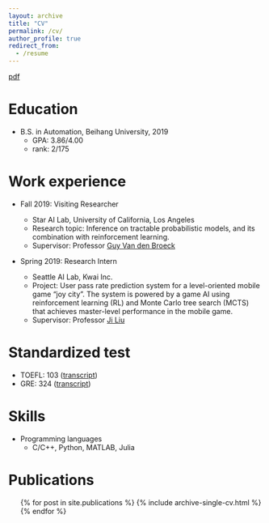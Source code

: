 ```yaml
---
layout: archive
title: "CV"
permalink: /cv/
author_profile: true
redirect_from:
  - /resume
---
```


[pdf](https://liuanji.github.io/files/cv.pdf)

Education
======
* B.S. in Automation, Beihang University, 2019
  * GPA: 3.86/4.00
  * rank: 2/175

Work experience
======
* Fall 2019: Visiting Researcher
  * Star AI Lab, University of California, Los Angeles
  * Research topic: Inference on tractable probabilistic models, and its combination with reinforcement learning.
  * Supervisor: Professor [Guy Van den Broeck](http://web.cs.ucla.edu/~guyvdb/)

* Spring 2019: Research Intern
  * Seattle AI Lab, Kwai Inc.
  * Project: User pass rate prediction system for a level-oriented mobile game “joy city”. The system is powered by a game AI using reinforcement learning (RL) and Monte Carlo tree search (MCTS) that achieves master-level performance in the mobile game.
  * Supervisor: Professor [Ji Liu](https://scholar.google.com/citations?user=RRzVwKkAAAAJ&hl=zh-CN)

Standardized test
======
* TOEFL: 103 ([transcript](https://liuanji.github.io/files/toefl.pdf))
* GRE: 324 ([transcript](https://liuanji.github.io/files/gre.pdf))
  
Skills
======
* Programming languages
  * C/C++, Python, MATLAB, Julia

Publications
======
  <ul>{% for post in site.publications %}
    {% include archive-single-cv.html %}
  {% endfor %}</ul>
